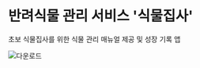 # 반려식물 관리 서비스 '식물집사'
초보 식물집사를 위한 식물 관리 매뉴얼 제공 및 성장 기록 앱

![다운로드](https://blog.kakaocdn.net/dn/GJ2UR/btscVoaJmrj/EUsvm364aAKVMURoYhBAK1/img.png)